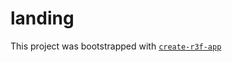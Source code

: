 # landing

This project was bootstrapped with [`create-r3f-app`](https://github.com/utsuboco/create-r3f-app)